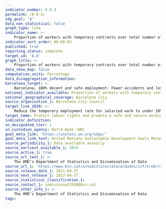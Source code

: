 ```yaml
---
indicator_number: 8.8.3
permalink: /8-8-3/
sdg_goal: '8'
data_non_statistical: false
graph_type: line
indicator_name: >-
    Proportion of workers with temporary contracts over total number of workers
indicator_sort_order: 08-08-03
published: true
reporting_status: complete
target_id: '8.8'
graph_title: >-
    Proportion of workers with temporary contracts over total number of workers
data_show_map: false
computation_units: Percentage
data_disaggregation_information: 
barcelona_target: >-
    Barcelona, 100% decent and safe employment: Fewer accidents and less temporary employment
national_indicator_available: Proportion of workers with temporary contracts over total number of workers
national_geographical_coverage: Barcelona City
source_organisation_1: Barcelona City Council
target_line_2030: >-
    Reduce the temporary employment rate for salaried work to under 10%
target_name: Protect labour rights and promote a safe and secure working environment for all workers, including migrants, in particular women migrants and people in precarious employment
indicator_definition:
un_designated_tier: 1
un_custodian_agency: World Bank (WB)
goal_meta_link: 'https://unstats.un.org/sdgs/'
goal_meta_link_text: United Nations Sustainable Development Goals Metadata (pdf 894kB)
source_periodicity_1: Data available annually
source_earliest_available_1: 2015
source_active_1: true
source_url_text_1: >-
    The OMD’s Department of Statistics and Dissemination of Data 
source_url_1: 'https://www.bcn.cat/estadistica/catala/dades/inf/treb/treb19/t211.htm'
source_release_date_1: 2021-04-27
source_next_release_1: 2022-04-27
source_statistical_classification_1: 
source_contact_1: comissionat2030@bcn.cat
source_other_info_1: >-
    The OMD’s Department of Statistics and Dissemination of Data
tags:
---
```

